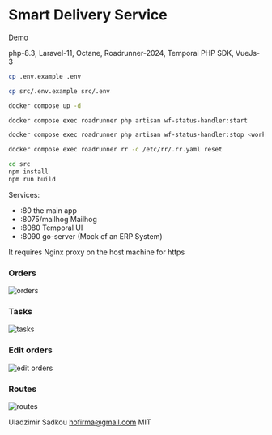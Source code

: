 # Smart Delivery Service

[Demo](https://delivery.cloud-workflow.com)

php-8.3, Laravel-11, Octane, Roadrunner-2024, Temporal PHP SDK, VueJs-3

```sh
cp .env.example .env

cp src/.env.example src/.env

docker compose up -d

docker compose exec roadrunner php artisan wf-status-handler:start

docker compose exec roadrunner php artisan wf-status-handler:stop <workflow_id>

docker compose exec roadrunner rr -c /etc/rr/.rr.yaml reset

cd src 
npm install
npm run build
```
Services:
- :80 the main app
- :8075/mailhog Mailhog
- :8080 Temporal UI
- :8090 go-server (Mock of an ERP System)

It requires Nginx proxy on the host machine for https

### Orders
![orders](https://drive.google.com/uc?id=1ne4dWNmYl61FYtOHXWiXIuQRGeaFGnam)
### Tasks
![tasks](https://drive.google.com/uc?id=1G82NcATV2v7x7CkhpAudWLYZyBytBRlh)
### Edit orders
![edit orders](https://drive.google.com/uc?id=13p-dkxYoKdHqmYZjewQkFSQTvv4UJC04)
### Routes
![routes](https://drive.google.com/uc?id=16cbE-RQyaELB9R_RPZvN4N1NBVVnh0as)

Uladzimir Sadkou hofirma@gmail.com MIT
